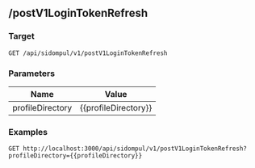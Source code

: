 ## /postV1LoginTokenRefresh


### Target
```
GET /api/sidompul/v1/postV1LoginTokenRefresh
```

### Parameters
Name | Value
--- | ---
profileDirectory|{{profileDirectory}}



### Examples

```
GET http://localhost:3000/api/sidompul/v1/postV1LoginTokenRefresh?profileDirectory={{profileDirectory}}
```

